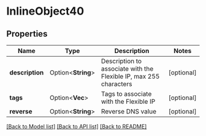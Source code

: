 # InlineObject40

## Properties

Name | Type | Description | Notes
------------ | ------------- | ------------- | -------------
**description** | Option<**String**> | Description to associate with the Flexible IP, max 255 characters | [optional]
**tags** | Option<**Vec<String>**> | Tags to associate with the Flexible IP | [optional]
**reverse** | Option<**String**> | Reverse DNS value | [optional]

[[Back to Model list]](../README.md#documentation-for-models) [[Back to API list]](../README.md#documentation-for-api-endpoints) [[Back to README]](../README.md)


